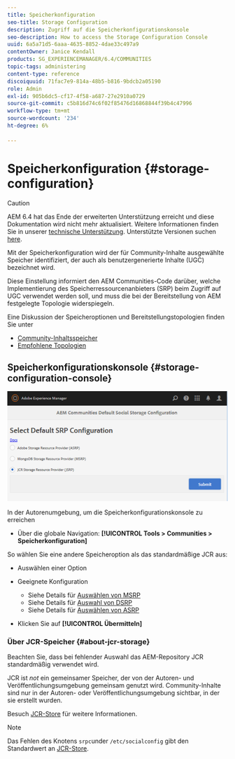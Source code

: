 ```yaml
---
title: Speicherkonfiguration
seo-title: Storage Configuration
description: Zugriff auf die Speicherkonfigurationskonsole
seo-description: How to access the Storage Configuration Console
uuid: 6a5a71d5-6aaa-4635-8852-4dae33c497a9
contentOwner: Janice Kendall
products: SG_EXPERIENCEMANAGER/6.4/COMMUNITIES
topic-tags: administering
content-type: reference
discoiquuid: 71fac7e9-814a-48b5-b816-9bdcb2a05190
role: Admin
exl-id: 905b6dc5-cf17-4f58-a687-27e2910a0729
source-git-commit: c5b816d74c6f02f85476d16868844f39b4c47996
workflow-type: tm+mt
source-wordcount: '234'
ht-degree: 6%

---
```


# Speicherkonfiguration {#storage-configuration}

>[!CAUTION]
>
>AEM 6.4 hat das Ende der erweiterten Unterstützung erreicht und diese Dokumentation wird nicht mehr aktualisiert. Weitere Informationen finden Sie in unserer [technische Unterstützung](https://helpx.adobe.com/de/support/programs/eol-matrix.html). Unterstützte Versionen suchen [here](https://experienceleague.adobe.com/docs/?lang=de).

Mit der Speicherkonfiguration wird der für Community-Inhalte ausgewählte Speicher identifiziert, der auch als benutzergenerierte Inhalte (UGC) bezeichnet wird.

Diese Einstellung informiert den AEM Communities-Code darüber, welche Implementierung des Speicherressourcenanbieters (SRP) beim Zugriff auf UGC verwendet werden soll, und muss die bei der Bereitstellung von AEM festgelegte Topologie widerspiegeln.

Eine Diskussion der Speicheroptionen und Bereitstellungstopologien finden Sie unter

* [Community-Inhaltsspeicher](working-with-srp.md)
* [Empfohlene Topologien](topologies.md)

## Speicherkonfigurationskonsole {#storage-configuration-console}

![chlimage_1-188](assets/chlimage_1-188.png)

In der Autorenumgebung, um die Speicherkonfigurationskonsole zu erreichen

* Über die globale Navigation: **[!UICONTROL Tools > Communities > Speicherkonfiguration]**

So wählen Sie eine andere Speicheroption als das standardmäßige JCR aus:

* Auswählen einer Option
* Geeignete Konfiguration

   * Siehe Details für [Auswählen von MSRP](msrp.md#select-msrp)
   * Siehe Details für [Auswahl von DSRP](dsrp.md#select-dsrp)
   * Siehe Details für [Auswählen von ASRP](asrp.md#select-asrp)

* Klicken Sie auf **[!UICONTROL Übermitteln]**

### Über JCR-Speicher {#about-jcr-storage}

Beachten Sie, dass bei fehlender Auswahl das AEM-Repository JCR standardmäßig verwendet wird.

JCR ist *not* ein gemeinsamer Speicher, der von der Autoren- und Veröffentlichungsumgebung gemeinsam genutzt wird. Community-Inhalte sind nur in der Autoren- oder Veröffentlichungsumgebung sichtbar, in der sie erstellt wurden.

Besuch [JCR-Store](jsrp.md) für weitere Informationen.

>[!NOTE]
>
>Das Fehlen des Knotens `srpc`under `/etc/socialconfig` gibt den Standardwert an [JCR-Store](jsrp.md).
